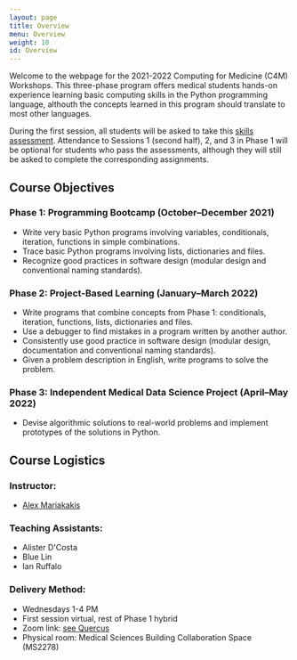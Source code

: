 ```yaml
---
layout: page
title: Overview
menu: Overview
weight: 10
id: Overview
---
```


Welcome to the webpage for the 2021-2022 Computing for Medicine (C4M) Workshops.
This three-phase program offers medical students hands-on experience learning basic computing skills in the Python programming language, althouth the concepts learned in this program should translate to most other languages.

During the first session, all students will be asked to take this [skills assessment](https://colab.research.google.com/drive/1ZXEx2mUiVEzdrzff8JUjYSD0qqrLR3oH). 
Attendance to Sessions 1 (second half), 2, and 3 in Phase 1 will be optional for students who pass the assessments, although they will still be asked to complete the corresponding assignments.

## Course Objectives

### Phase 1: Programming Bootcamp (October–December 2021)
- Write very basic Python programs involving variables, conditionals, iteration, functions in simple combinations.
- Trace basic Python programs involving lists, dictionaries and files.
- Recognize good practices in software design (modular design and conventional naming standards).

### Phase 2: Project-Based Learning (January–March 2022)
- Write programs that combine concepts from Phase 1: conditionals, iteration, functions, lists, dictionaries and files.
- Use a debugger to find mistakes in a program written by another author.
- Consistently use good practice in software design (modular design, documentation and conventional naming standards).
- Given a problem description in English, write programs to solve the problem.

### Phase 3: Independent Medical Data Science Project (April–May 2022)
- Devise algorithmic solutions to real-world problems and implement prototypes of the solutions in Python.

## Course Logistics

### Instructor:
- [Alex Mariakakis](https://mariakakis.github.io/)

### Teaching Assistants:
- Alister D'Costa
- Blue Lin
- Ian Ruffalo

### Delivery Method:
- Wednesdays 1-4 PM
- First session virtual, rest of Phase 1 hybrid
- Zoom link: [see Quercus](https://q.utoronto.ca/courses/257297)
- Physical room: Medical Sciences Building Collaboration Space (MS2278)
